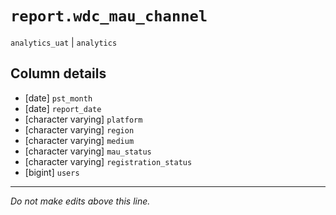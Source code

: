 # `report.wdc_mau_channel`
`analytics_uat` | `analytics`

## Column details
* [date]      `pst_month`
* [date]      `report_date`
* [character varying] `platform`
* [character varying] `region`
* [character varying] `medium`
* [character varying] `mau_status`
* [character varying] `registration_status`
* [bigint]    `users`

-------------------------------------------------------------------------------
*Do not make edits above this line.*
